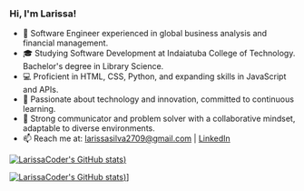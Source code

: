 ### Hi, I'm Larissa!

- 🚀 Software Engineer experienced in global business analysis and financial management.
- 🎓 Studying Software Development at Indaiatuba College of Technology. Bachelor's degree in Library Science.
- 💻 Proficient in HTML, CSS, Python, and expanding skills in JavaScript and APIs.
- 🌱 Passionate about technology and innovation, committed to continuous learning.
- 👥 Strong communicator and problem solver with a collaborative mindset, adaptable to diverse environments.
- 📫 Reach me at: [larissasilva2709@gmail.com](mailto:larissasilva2709@gmail.com) | [LinkedIn](https://www.linkedin.com/in/larissa-regina-da-silva)

[![LarissaCoder's GitHub stats](https://github-readme-stats.vercel.app/api?username=anuraghazra&repo=github-readme-stats&cache_seconds=86400&theme=date_night))](https://github.com/anuraghazra/github-readme-stats)

[![LarissaCoder's GitHub stats](https://github-readme-stats.vercel.app/api?username=anuraghazra&repo=github-readme-stats&cache_seconds=86400&theme=date_night))](https://github.com/anuraghazra/github-readme-stats)]

